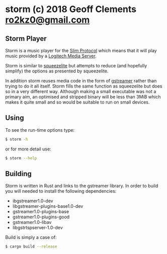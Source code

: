 # storm (c) 2018 Geoff Clements <ro2kz0@gmail.com>

## Storm Player
Storm is a music player for the [Slim Protocol](http://wiki.slimdevices.com/index.php/SlimProto_TCP_protocol) which means that it will play music provided by a [Logitech Media Server](https://en.wikipedia.org/wiki/Logitech_Media_Server).

Storm is similar to [squeezelite](https://github.com/ralph-irving/squeezelite) but attempts to reduce (and hopefully simplify) the options as presented by squeezelite.

In addition storm reuses media code in the form of [gstreamer](https://gstreamer.freedesktop.org/) rather than trying to do it all itself. Storm fills the same function as squeezelite but does so in a very different way. Although making a small executable was not a primary aim, an optimised and stripped binary will be less than 3MiB which makes it quite small and so would be suitable to run on small devices.

## Using
To see the run-time options type:
```bash
$ storm -h
```
or for more detail use:
```bash
$ storm --help
```

## Building
Storm is written in Rust and links to the gstreamer library. In order to build you will needed to install the following dependencies:
- ibgstreamer1.0-dev
- libgstreamer-plugins-base1.0-dev
- gstreamer1.0-plugins-base
- gstreamer1.0-plugins-good
- gstreamer1.0-libav
- libgstrtspserver-1.0-dev

Build is simply a case of:
```bash
$ cargo build --release
```
